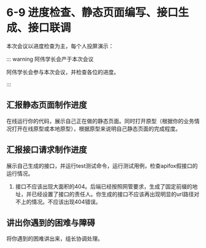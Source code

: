 # 6-9 进度检查、静态页面编写、接口生成、接口联调

本次会议以进度检查为主，每个人投屏演示：

::: warning 阿伟学长会产于本次会议

阿伟学长会参与本次会议，并检查各位的进度。

:::

## 汇报静态页面制作进度

在线运行你的代码，展示自己正在做的静态页面。同时打开原型（根据你的业务情况打开在线原型或本地原型），根据原型来说明自己静态页面的完成程度。

## 汇报接口请求制作进度

展示自己生成的接口，并运行test测试命令，运行测试用例，检查apifox假接口的运行情况。

1. 接口不应该出现大面积的404。后端已经按照网管要求，生成了固定前缀的地址，并已经设置了接口的责任人。你生成的接口不应该再出现明显的url路径对不上的情况。不应该出现404错误。

## 讲出你遇到的困难与障碍

将你遇到的困难讲出来，组长协调处理。
